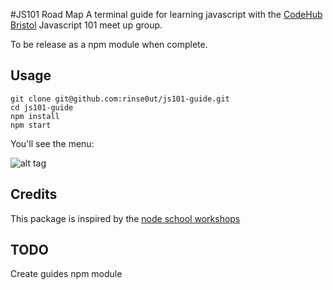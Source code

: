 #JS101 Road Map
A terminal guide for learning javascript with the [CodeHub Bristol](https://www.meetup.com/CodeHub-Bristol/) Javascript 101 meet up group.

To be release as a npm module when complete.

## Usage

```
git clone git@github.com:rinse0ut/js101-guide.git
cd js101-guide
npm install
npm start
```

You'll see the menu:  

![alt tag](https://raw.githubusercontent.com/rinse0ut/js101-guide/master/img/guide.png)


## Credits
This package is inspired by the [node school workshops](https://nodeschool.io/#workshoppers)

## TODO
Create guides
npm module
